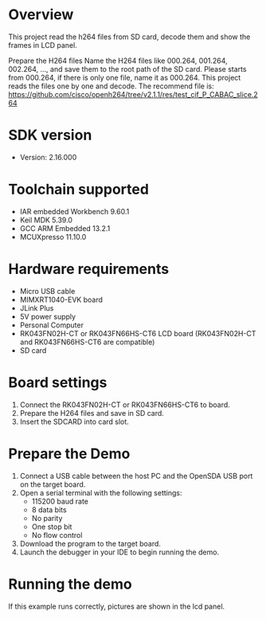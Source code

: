 Overview
========
This project read the h264 files from SD card, decode them and show the frames
in LCD panel.

Prepare the H264 files
Name the H264 files like 000.264, 001.264, 002.264, ..., and save them
to the root path of the SD card. Please starts from 000.264, if there is only one
file, name it as 000.264. This project reads the files one by one and decode.
The recommend file is: https://github.com/cisco/openh264/tree/v2.1.1/res/test_cif_P_CABAC_slice.264


SDK version
===========
- Version: 2.16.000

Toolchain supported
===================
- IAR embedded Workbench  9.60.1
- Keil MDK  5.39.0
- GCC ARM Embedded  13.2.1
- MCUXpresso  11.10.0

Hardware requirements
=====================
- Micro USB cable
- MIMXRT1040-EVK board
- JLink Plus
- 5V power supply
- Personal Computer
- RK043FN02H-CT or RK043FN66HS-CT6 LCD board
  (RK043FN02H-CT and RK043FN66HS-CT6 are compatible)
- SD card

Board settings
==============
1. Connect the RK043FN02H-CT or RK043FN66HS-CT6 to board.
2. Prepare the H264 files and save in SD card.
3. Insert the SDCARD into card slot.

Prepare the Demo
================
1.  Connect a USB cable between the host PC and the OpenSDA USB port on the target board.
2.  Open a serial terminal with the following settings:
    - 115200 baud rate
    - 8 data bits
    - No parity
    - One stop bit
    - No flow control
3.  Download the program to the target board.
4.  Launch the debugger in your IDE to begin running the demo.

Running the demo
================
If this example runs correctly, pictures are shown in the lcd panel.
